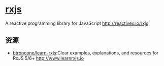 # [rxjs](https://github.com/ReactiveX/rxjs)

A reactive programming library for JavaScript <http://reactivex.io/rxjs>

## 资源

* [btroncone/learn-rxjs](https://github.com/btroncone/learn-rxjs):Clear examples, explanations, and resources for RxJS 5/6+ <http://www.learnrxjs.io>
